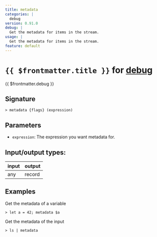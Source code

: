 ```yaml
---
title: metadata
categories: |
  debug
version: 0.91.0
debug: |
  Get the metadata for items in the stream.
usage: |
  Get the metadata for items in the stream.
feature: default
---
```

<!-- This file is automatically generated. Please edit the command in https://github.com/nushell/nushell instead. -->

# `{{ $frontmatter.title }}` for [debug](/commands/categories/debug.md)

<div class='command-title'>{{ $frontmatter.debug }}</div>

## Signature

```> metadata {flags} (expression)```

## Parameters

 -  `expression`: The expression you want metadata for.


## Input/output types:

| input | output |
| ----- | ------ |
| any   | record |

## Examples

Get the metadata of a variable
```nu
> let a = 42; metadata $a

```

Get the metadata of the input
```nu
> ls | metadata

```
